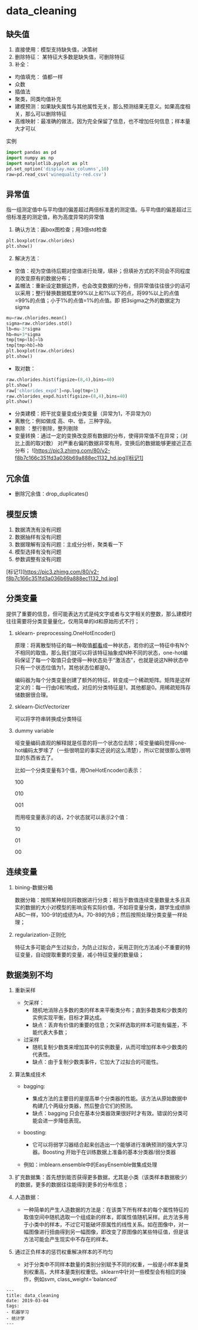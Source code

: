 # data_cleaning

## 缺失值

1. 直接使用：模型支持缺失值，决策树
2. 删除特征： 某特征大多数是缺失值，可删除特征
3. 补全： 
* 均值填充： 值都一样
* 众数
* 插值法
* 聚类，同类均值补充
* 建模预测：如果缺失属性与其他属性无关，那么预测结果无意义。如果高度相关，那么可以删除特征
* 高维映射：最准确的做法，因为完全保留了信息，也不增加任何信息；样本量大才可以

实例
```python
import pandas as pd
import numpy as np
import matplotlib.pyplot as plt
pd.set_option('display.max_columns',10)
raw=pd.read_csv('winequality-red.csv')
```

## 异常值
指一组测定值中与平均值的偏差超过两倍标准差的测定值。与平均值的偏差超过三倍标准差的测定值，称为高度异常的异常值
1. 确认方法：画box图检查；用3倍std检查

```python 
plt.boxplot(raw.chlorides)
plt.show()
```

2. 解决方法：
* 空值：视为空值待后期对空值进行处理，填补；但填补方式的不同会不同程度的改变原有的数据分布；
* 盖帽法：重新设定数据边界，也会改变数据的分布，但异常值往往很少的话可以采用；整行替换数据框里99%以上和1%以下的点，将99%以上的点值=99%的点值；小于1%的点值=1%的点值。即
把3sigma之外的数据定为sigma

```python
mu=raw.chlorides.mean()
sigma=raw.chlorides.std()
lb=mu-3*sigma
hb=mu+3*sigma
tmp[tmp<lb]=lb
tmp[tmp>hb]=hb
plt.boxplot(raw.chlorides)
plt.show()
```

* 取对数：
```python
raw.chlorides.hist(figsize=(8,4),bins=40)
plt.show()
raw['chlorides_expd']=np.log(tmp+1)
raw.chlorides_expd.hist(figsize=(8,4),bins=40)
plt.show()
```


* 分类建模：把干扰变量变成分类变量（异常为1，不异常为0）
* 离散化：例如做成 高、中、低，三种字段。
* 剔除 ：整行剔除，整列剔除
* 变量转换：通过一定的变换改变原有数据的分布，使得异常值不在异常；（对比上面的取对数）
对严重右偏的数据非常有用，变换后的数据能够更接近正态分布；
![https://pic3.zhimg.com/80/v2-f8b7c166c351fd3a036b69a888ec1132_hd.jpg][标记1]

## 冗余值
* 删除冗余值：drop_duplicates()

## 模型反馈
1. 数据清洗有没有问题
2. 数据抽样有没有问题
3. 数据理解有没有问题：主成分分析，聚类看一下
4. 模型选择有没有问题
5. 参数调整有没有问题

[标记1][https://pic3.zhimg.com/80/v2-f8b7c166c351fd3a036b69a888ec1132_hd.jpg]

## 分类变量

提供了重要的信息，但可能表达方式是纯文字或者与文字相关的整数，那么建模时往往需要将分类变量量化，仅用简单的id和原始形式不行；

1. sklearn- preprocessing.OneHotEncoder()

   原理：将离散型特征的每一种取值[都看](https://www.baidu.com/s?wd=%E9%83%BD%E7%9C%8B&tn=24004469_oem_dg&rsv_dl=gh_pl_sl_csd)成一种状态，若你的这一特征中有N个不相同的取值，那么我们就可以将该特征抽象成N种不同的状态，one-hot编码保证了每一个取值只会使得一种状态处于“激活态”，也就是说这N种状态中只有一个状态位值为1，其他状态位都是0。

   编码器为每个分类变量创建了额外的特征，转变成一个稀疏矩阵。矩阵是这样定义的：每一行由0和1构成，对应的分类特征是1，其他都是0。用稀疏矩阵存储数据很合理。

2. sklearn-DictVectorizer

   可以将字符串转换成分类特征

3. dummy variable

   哑变量编码直观的解释就是任意的将一个状态位去除；哑变量编码觉得one-hot编码太罗嗦了（一些很明显的事实还说的这么清楚），所以它就很那么很明显的东西省去了。

   比如一个分类变量有3个值，用OneHotEncoder()表示：

   100

   010

   001

   而用哑变量表示的话，2个状态就可以表示2个值：

   10

   01

   00

## 连续变量

1. bining-数据分箱

   数据分箱：按照某种规则将数据进行分类；相当于数值连续变量数量太多且真实的数据的大小对模型的影响没有实际价值，不如将变量分类，跟学生成绩排ABC一样，100-91的成绩为A，70-89的为B；然后按照处理分类变量一样处理；

2. regularization-正则化

   特征太多可能会产生过拟合，为防止过拟合，采用正则化方法减小不重要的特征变量，自动提取重要的变量，减小特征变量的数量级；

## 数据类别不均

1. 重新采样
   * 欠采样：
     * 随机地消除占多数的类的样本来平衡类分布；直到多数类和少数类的实例实现平衡，目标才算达成。
     * 缺点：丢弃有价值的重要的信息；欠采样选取的样本可能有偏差，不能代表大多数；
   * 过采样
     * 随机复制少数类来增加其中的实例数量，从而可增加样本中少数类的代表性。
     * 缺点：由于复制少数类事件，它加大了过拟合的可能性。
 2. 算法集成技术

    * bagging: 
      * 集成方法的主要目的是提高单个分类器的性能。该方法从原始数据中构建几个两级分类器，然后整合它们的预测。
      * 缺点：bagging 只会在基本分类器效果很好时才有效。错误的分类可能会进一步降低表现。

    * boosting:
      * 它可以将弱学习器结合起来创造出一个能够进行准确预测的强大学习器。Boosting 开始于在训练数据上准备的基本分类器/弱分类器
    * 例如：imblearn.ensemble中的EasyEnsemble做集成处理
3. 扩充数据集：首先想到能否获得更多数据，尤其是小类（该类样本数据极少）的数据，更多的数据往往能得到更多的分布信息；
4. 人造数据：
   * 一种简单的产生人造数据的方法是：在该类下所有样本的每个属性特征的取值空间中随机选取一个组成新的样本，即属性值随机采样。此方法多用于小类中的样本，不过它可能破坏原属性的线性关系。如在图像中，对一幅图像进行扭曲得到另一幅图像，即改变了原图像的某些特征值，但是该方法可能会产生现实中不存在的样本。
5. 通过正负样本的惩罚权重解决样本的不均匀
   * 对于分类中不同样本数量的类别分别赋予不同的权重，一般是小样本量类别权重高，大样本量类别权重低。sklearn中针对一些模型会有相应的操作，例如svm, class_weight='balanced'

```
---
title: data_cleaning
date: 2019-03-04
tags:
- 机器学习
- 统计学
---
```